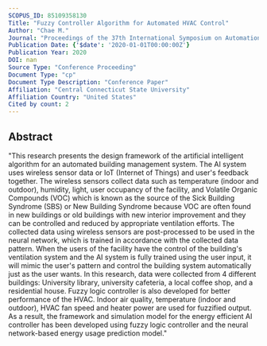 ```yaml
---
SCOPUS_ID: 85109358130
Title: "Fuzzy Controller Algorithm for Automated HVAC Control"
Author: "Chae M."
Journal: "Proceedings of the 37th International Symposium on Automation and Robotics in Construction, ISARC 2020: From Demonstration to Practical Use - To New Stage of Construction Robot"
Publication Date: {'$date': '2020-01-01T00:00:00Z'}
Publication Year: 2020
DOI: nan
Source Type: "Conference Proceeding"
Document Type: "cp"
Document Type Description: "Conference Paper"
Affiliation: "Central Connecticut State University"
Affiliation Country: "United States"
Cited by count: 2
---
```


## Abstract
"This research presents the design framework of the artificial intelligent algorithm for an automated building management system. The AI system uses wireless sensor data or IoT (Internet of Things) and user's feedback together. The wireless sensors collect data such as temperature (indoor and outdoor), humidity, light, user occupancy of the facility, and Volatile Organic Compounds (VOC) which is known as the source of the Sick Building Syndrome (SBS) or New Building Syndrome because VOC are often found in new buildings or old buildings with new interior improvement and they can be controlled and reduced by appropriate ventilation efforts. The collected data using wireless sensors are post-processed to be used in the neural network, which is trained in accordance with the collected data pattern. When the users of the facility have the control of the building's ventilation system and the AI system is fully trained using the user input, it will mimic the user's pattern and control the building system automatically just as the user wants. In this research, data were collected from 4 different buildings: University library, university cafeteria, a local coffee shop, and a residential house. Fuzzy logic controller is also developed for better performance of the HVAC. Indoor air quality, temperature (indoor and outdoor), HVAC fan speed and heater power are used for fuzzified output. As a result, the framework and simulation model for the energy efficient AI controller has been developed using fuzzy logic controller and the neural network-based energy usage prediction model."
